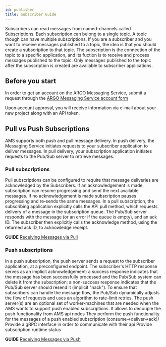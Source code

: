 ```yaml
---
id: publisher
title: Subscriber Guide
---
```


Subscribers can read messages from named-channels called Subscriptions.  Each subscription can belong to a single topic. A topic though can have multiple subscriptions. 
If you are a subscriber and you want to receive messages published to a topic, the idea is that you should create a subscription to that topic. 
The subscription is the connection of the topic to a specific application, and its fuction is to receive and process messages published to the topic. 
Only messages published to the topic after the subscription is created are available to subscriber applications. 


## Before you start

In order to get an account on the ARGO Messaging Service, submit a request through the [ARGO Messaging Service account form](https://docs.google.com/forms/d/e/1FAIpQLScfMCYPkUqUa5lT046RK1yCR4yn6M96WbgD5DMlNJ-zRFHSRA/viewform)

Upon account approval, you will receive information via e-mail about your new project along with an API token.


## Pull vs Push Subscriptions
AMS supports both push and pull message delivery. In push delivery, the Messaging Service initiates requests to your subscriber application to deliver messages. In pull delivery, your subscription application initiates requests to the Pub/Sub server to retrieve messages.

### Pull subscriptions
Pull subscriptions can be configured to require that message deliveries are acknowledged by the Subscribers. If an acknowledgement is made, subscription can resume progressing and send the next available messages. If no acknowledgement is made subscription pauses progressing and re-sends the same messages. In a pull subscription, the subscribing application explicitly calls the API pull method, which requests delivery of a message in the subscription queue. The Pub/Sub server responds with the message (or an error if the queue is empty), and an ack ID. The subscriber then explicitly calls the acknowledge method, using the returned ack ID, to acknowledge receipt.

**GUIDE** [Receiving Messages via Pull](subscriber-pull_guide.md)

### Push subscriptions
In a push subscription, the push server sends a request to the subscriber application, at a preconfigured endpoint. The subscriber's HTTP response serves as an implicit acknowledgement: a success response indicates that the message has been successfully processed and the Pub/Sub system can delete it from the subscription; a non-success response indicates that the Pub/Sub server should resend it (implicit "nack"). To ensure that subscribers can handle the message flow, the Pub/Sub dynamically adjusts the flow of requests and uses an algorithm to rate-limit retries. The push server(s) are an optional set of worker-machines that are needed when the AMS wants to support push enabled subscriptions. It allows to decouple the push functionality from AMS api nodes They perform the push functionality for the messages of a push enabled subscription (consume->deliver→ack)/ Provide a gRPC interface in order to communicate with their api Provide subscription runtime status

**GUIDE** [Receiving Messages via Push](subscriber-push_guide.md)


